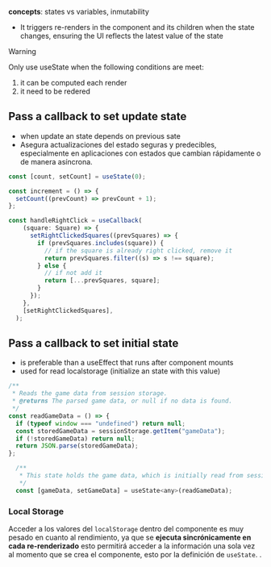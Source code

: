 **concepts**: states vs variables, inmutability
+  It triggers re-renders in the component and its children when the state changes, ensuring the UI reflects the latest value of the state

> [!WARNING]
> Only use useState when the following conditions are meet:
> 1. it can be computed each render
> 2. it need to be redered

## Pass a callback to set update state
+ when update an state depends on previous sate
+ Asegura actualizaciones del estado seguras y predecibles, especialmente en aplicaciones con estados que cambian rápidamente o de manera asíncrona.

```js
const [count, setCount] = useState(0);

const increment = () => {
  setCount((prevCount) => prevCount + 1);
};
```

```js
const handleRightClick = useCallback(
    (square: Square) => {
      setRightClickedSquares((prevSquares) => {
        if (prevSquares.includes(square)) {
          // if the square is already right clicked, remove it
          return prevSquares.filter((s) => s !== square);
        } else {
          // if not add it
          return [...prevSquares, square];
        }
      });
    },
    [setRightClickedSquares],
  );
```

## Pass a callback to set initial state
+ is preferable than a useEffect that runs after component mounts
+ used for read localstorage (initialize an state with this value)
```js
/**
 * Reads the game data from session storage.
 * @returns The parsed game data, or null if no data is found.
 */
const readGameData = () => {
  if (typeof window === "undefined") return null;
  const storedGameData = sessionStorage.getItem("gameData");
  if (!storedGameData) return null;
  return JSON.parse(storedGameData);
};

  /**
   * This state holds the game data, which is initially read from session storage.
   */
  const [gameData, setGameData] = useState<any>(readGameData);
  ```

### Local Storage
Acceder a los valores del `localStorage` dentro del componente es muy pesado en cuanto al rendimiento, ya que se **ejecuta sincrónicamente en cada re-renderizado** esto permitirá acceder a la información una sola vez al momento que se crea el componente, esto por la definición de `useState`. .